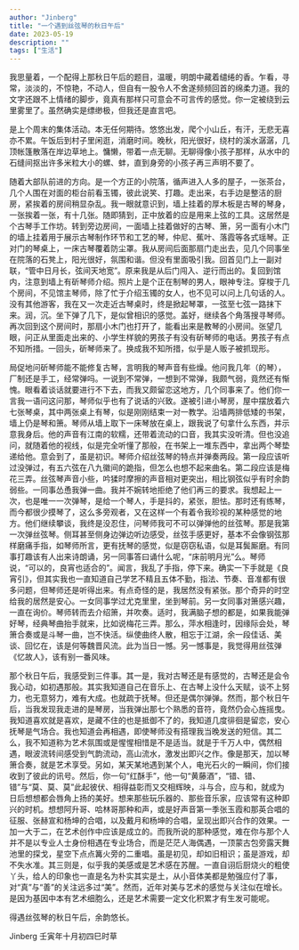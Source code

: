 ```yaml
---
author: "Jinberg"
title: "一个遇到丝弦琴的秋日午后"
date: 2023-05-19
description: ""
tags: ["生活"]
---
```


我思量着，一个配得上那秋日午后的题目，温暖，明朗中藏着缱绻的香。乍看，寻常，淡淡的，不惊艳，不动人，但自有一股令人不舍遂频频回首的绵柔力道。我的文字还跟不上情绪的脚步，竟真有那样只可意会不可言传的感觉。你一定被绕到云里雾里了。虽然确实是缥缈极，但我还是直言吧。

是上个周末的集体活动。本无任何期待。悠悠出发，爬个小山丘，有汗，无悲无喜亦不累。午饭后到村子里闲逛，消磨时间。晚秋，阳光很好，绕村的溪水潺潺，几顶帐篷散落在岸边草地上。慵懒，带着一点无聊。无聊得像小孩子那样，从水中的石缝间抠出许多米粒大小的螺、蚌，直到身旁的小孩子再三声明不要了。

随着大部队前进的方向。是一个方正的小院落，循声进入人多的屋子，一张茶台，几个人围在对面的柜台前看玉镯，彼此说笑、打趣。走出来，右手边是整洁的厨房，紧挨着的房间稍显杂乱。我一眼就意识到，墙上挂着的厚木板是古琴的琴身，一张挨着一张，有十几张。随即猜到，正中放着的应是用来上弦的工具。这居然是个古琴手工作坊。转到旁边房间，一面墙上挂着做好的古琴、箫，另一面有小木门的墙上挂着用于展示古琴制作环节和工艺的琴，仲尼、蕉叶、落霞等各式瑶琴。正对门的琴桌上，一床古琴覆着防尘罩。我从房间后面那扇门走出去，见几个同事坐在院落的石凳上，阳光很好，氛围和谐。但没有里面吸引我。回首见门上一副对联，“管中日月长，弦间天地宽”。原来我是从后门闯入、逆行而出的。复回到馆内，注意到墙上有斫琴师介绍。照片上是个正在制琴的男人，眼神专注。穿梭于几个房间，不见馆主琴师，除了忙于介绍玉镯的女人，也不见可以问上几句话的人。没有其他游客，我在又一次走近古琴桌时，终是掀起琴罩，一弦至七弦一路抹下来。润，沉。坐下弹了几下，是似曾相识的感觉。盖好，继续各个角落搜寻琴师。再次回到这个房间时，那扇小木门也打开了，能看出来是教琴的小房间。张望几眼，问正从里面走出来的、小学生样貌的男孩子有没有斫琴师的电话。男孩子有点不知所措。一回头，斫琴师来了。换成我不知所措，似乎是人贩子被抓现形。

局促地问斫琴师能不能修复古琴，言明我的琴声音有些燥。他问我几年（的琴），厂制还是手工，经常弹吗。一说到不常弹，一想到不常弹，我颇气弱，竟然还有惭愧。眼看着谈话就要进行不下去，而我又颇留恋这地方，几个同事来了。他们你一言我一语问这问那，琴师似乎也有了说话的兴致。遂被引进小琴房，屋中摆放着六七张琴桌，其中两张桌上有琴，似是刚刚结束一对一教学。沿墙两排低矮的书架，墙上仍是琴和箫。琴师从墙上取下一床琴放在桌上，跟我说了句拿什么东西，并示意我身后。他的声音有江南的软糯，还带着流动的口音，我其实没听清。但也没追问，就随着他的视线，似是完全听懂了那般，在书架上一堆东西中，拿出两个琴垫递给他。意会到了，虽是初识。琴师介绍丝弦琴的特点并弹奏两段。第一段应该听过没弹过，有五六弦在八九徽间的跪指，但怎么也想不起来曲名。第二段应该是梅花三弄。丝弦琴声音小些，吟猱时摩擦的声音相对更突出，相比钢弦似乎有时余韵弱些。一同事怂恿我弹一曲。我并不婉转地拒绝了他们再三的要求。我想起上一次，也是唯一一次弹琴，是给一个琴人，手是抖的，紧张，胆怯。那时还有练琴，而今都很少摸琴了，这么多旁观者，又在这样一个有着令我珍视的某种感觉的地方。他们继续攀谈，我终是没忍住，问琴师我可不可以弹弹他的丝弦琴。那是我第一次弹丝弦琴。侧耳甚至侧身边弹边听边感受，丝弦手感更好，基本不会像钢弦那样磨痛手指，如琴师所言，更有抚琴的感觉，似是窃窃私语，似是耳鬓厮磨。有同事打趣该有人出来诗朗诵，另一同事答曰诵什么呢，“床前明月光”么。琴师说，“可以的，良宵也适合的”。闻言，我乱了手指，停下来。确实一下手就是《良宵引》，但其实我也一直知道自己学艺不精且五体不勤，指法、节奏、音准都有很多问题，但琴师还是听得出来。有点奇怪的是，我居然没有紧张。那个奇异的时空给我的居然是安心。一女同事学过尤克里里，坐到琴前。另一女同事对箫感兴趣，一直在询价。琴师转而去介绍箫，并吹奏。适时，我满脑子想的都是，如果我能弹好琴，经典琴曲抬手就来，比如说梅花三弄。那么，萍水相逢时，因缘际会处，琴箫合奏或是斗琴一曲，岂不快活。纵使曲终人散，相忘于江湖，余一段佳话、美谈、回忆在，该是何等魏晋风流。此为当日一憾。另一憾事是，我觉得用丝弦弹《忆故人》，该有别一番风味。

那个秋日午后，我感受到三件事。其一是，我对古琴还是有感觉的，古琴还是会令我心动，如初遇那般。其实我知道自己在音乐上、在古琴上没什么天赋，谈不上努力，也无意努力，难有大成。也就疏于抚琴。但还是偶尔弹弹。然而，那个秋日午后，当我发现我走进的是琴房，当我弹出那七个熟悉的音符，竟然仍会心旌摇曳。我知道喜欢就是喜欢，是藏不住的也是抵御不了的，我知道几度徘徊是留恋，安心抚琴是气场合。我也知道会再相遇，即使琴师没有搭理我当晚发送的短信。其二么，我不知道称为艺术氛围或是惺惺相惜是不是适当。就是于千万人中，偶然相遇，眼波流转间感受到气韵流动，高山流水，激发出即兴之作。像是那天，加以琴箫合奏，就是艺术享受。另如，某天某地遇到某个人，电光石火的一瞬间，你们接收到了彼此的讯号。然后，你一句“红酥手”，他一句“黄藤酒”，“错、错、错”与“莫、莫、莫”此起彼伏、相得益彰而又交相辉映，斗与合，应与和，就成为日后想想都会唇角上扬的美好。想来那些玩乐器的、那些音乐家，应该常有这种即兴的时机。想想阿升哥、哈林哥那种和声，或是好声音第一季张玉霞和那英合唱的征服、张赫宣和杨坤的合唱，以及戴月和杨坤的合唱，呈现出即兴合作的效果。一加一大于二，在艺术创作中应该是成立的。而我所说的那种感觉，难在你与那个人并不是以专业人士身份相遇在专业场合，而是茫茫人海偶遇，一顶蒙古包旁露天舞池里的探戈，星空下点点篝火旁的二重唱。虽是初见，却如旧相识；虽是游戏，却不失水准。其三则是，似乎我的美感或是艺术感在苏醒。一直自诩后厨烧火的粗使丫头，给人的印象也一直是名为朴实其实是土，从小音体美都是勉强应付了事，对“真”与“善”的关注远多过“美”。然而，近年对美与艺术的感觉与关注似在增长。是因为基因中本有艺术细胞么，还是艺术需要一定文化积累才有生发可能呢。

得遇丝弦琴的秋日午后，余韵悠长。


Jinberg
壬寅年十月初四巳时草
